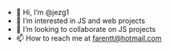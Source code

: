 - 👋 Hi, I’m @jezg1
- 👀 I’m interested in JS and web projects
- 💞️ I’m looking to collaborate on JS projects
- 📫 How to reach me at farentt@hotmail.com

<!---
jezg1/jezg1 is a ✨ special ✨ repository because its `README.md` (this file) appears on your GitHub profile.
You can click the Preview link to take a look at your changes.
--->
